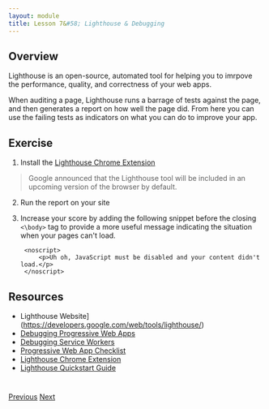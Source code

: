 ```yaml
---
layout: module
title: Lesson 7&#58; Lighthouse & Debugging
---
```


## Overview
Lighthouse is an open-source, automated tool for helping you to imrpove the performance, quality, and correctness of your web apps.

When auditing a page, Lighthouse runs a barrage of tests against the page, and then generates a report on how well the page did. From here you can use the failing tests as indicators on what you can do to improve your app.

## Exercise
1. Install the [Lighthouse Chrome Extension]((https://chrome.google.com/webstore/detail/lighthouse/blipmdconlkpinefehnmjammfjpmpbjk?hl=en))

>Google announced that the Lighthouse tool will be included in an upcoming version of the browser by default. 

2. Run the report on your site

3. Increase your score by adding the following snippet before the closing `<\body>` tag to provide a more useful message indicating the situation when your pages can't load.

        <noscript>
            <p>Uh oh, JavaScript must be disabled and your content didn't load.</p>
        </noscript>

## Resources
- Lighthouse Website](https://developers.google.com/web/tools/lighthouse/)
- [Debugging Progressive Web Apps](https://developers.google.com/web/tools/chrome-devtools/progressive-web-apps)
- [Debugging Service Workers](https://developers.google.com/web/fundamentals/getting-started/codelabs/debugging-service-workers/)
- [Progressive Web App Checklist](https://developers.google.com/web/progressive-web-apps/checklist)
- [Lighthouse Chrome Extension](https://chrome.google.com/webstore/detail/lighthouse/blipmdconlkpinefehnmjammfjpmpbjk?hl=en)
- [Lighthouse Quickstart Guide](http://bit.ly/lighthouse-quickstart)

<div class="row" style="margin-top:40px;">
<div class="col-sm-12">
<a href="lesson7.html" class="btn btn-default"><i class="glyphicon glyphicon-chevron-left"></i> Previous</a>
<a href="lesson8.html" class="btn btn-default pull-right">Next <i class="glyphicon
glyphicon-chevron-right"></i></a>
</div>
</div>
